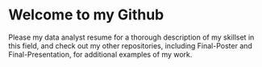# Welcome to my Github

Please my data analyst resume for a thorough description of my skillset in this field, and check out my other repositories, including Final-Poster and Final-Presentation, for additional examples of my work.
